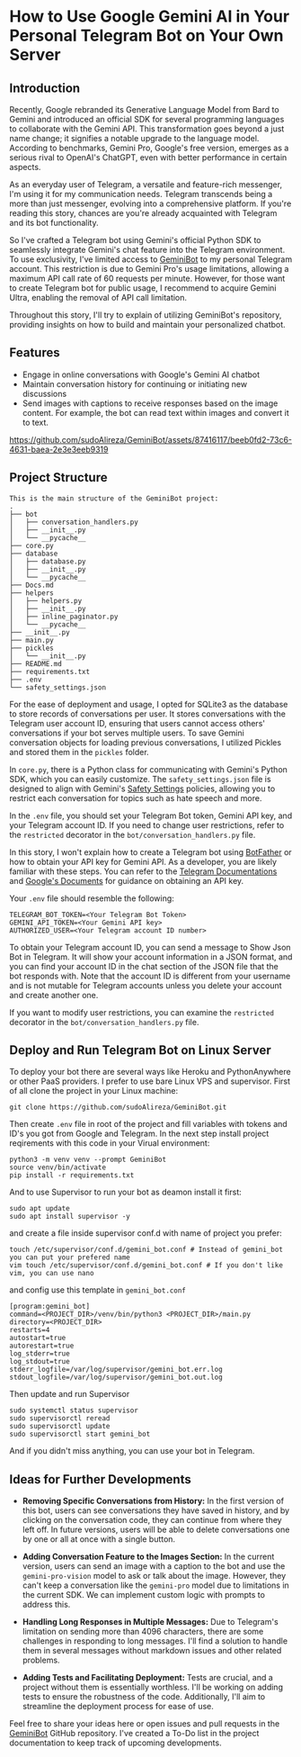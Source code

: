 # How to Use Google Gemini AI in Your Personal Telegram Bot on Your Own Server

## Introduction

Recently, Google rebranded its Generative Language Model from Bard to Gemini and introduced an official SDK for several programming languages to collaborate with the Gemini API. This transformation goes beyond a just name change; it signifies a notable upgrade to the language model. According to benchmarks, Gemini Pro, Google's free version, emerges as a serious rival to OpenAI's ChatGPT, even with better performance in certain aspects.

As an everyday user of Telegram, a versatile and feature-rich messenger, I'm using it for my communication needs. Telegram transcends being a more than just messenger, evolving into a comprehensive platform. If you're reading this story, chances are you're already acquainted with Telegram and its bot functionality.

So I've crafted a Telegram bot using Gemini's official Python SDK to seamlessly integrate Gemini's chat feature into the Telegram environment. To use exclusivity, I've limited access to [GeminiBot](https://t.me/GeminiPersonalBot) to my personal Telegram account. This restriction is due to Gemini Pro's usage limitations, allowing a maximum API call rate of 60 requests per minute. However, for those want to create Telegram bot for public usage, I recommend to acquire Gemini Ultra, enabling the removal of API call limitation.

Throughout this story, I'll try to explain of utilizing GeminiBot's repository, providing insights on how to build and maintain your personalized chatbot.

## Features

* Engage in online conversations with Google's Gemini AI chatbot
* Maintain conversation history for continuing or initiating new discussions
* Send images with captions to receive responses based on the image content. For example, the bot can read text within images and convert it to text.

https://github.com/sudoAlireza/GeminiBot/assets/87416117/beeb0fd2-73c6-4631-baea-2e3e3eeb9319

## Project Structure

```plaintext
This is the main structure of the GeminiBot project:
.
├── bot
│   ├── conversation_handlers.py
│   ├── __init__.py
│   └── __pycache__
├── core.py
├── database
│   ├── database.py
│   ├── __init__.py
│   └── __pycache__
├── Docs.md
├── helpers
│   ├── helpers.py
│   ├── __init__.py
│   ├── inline_paginator.py
│   └── __pycache__
├── __init__.py
├── main.py
├── pickles
│   └── __init__.py
├── README.md
├── requirements.txt
├── .env
└── safety_settings.json
```

For the ease of deployment and usage, I opted for SQLite3 as the database to store records of conversations per user. It stores conversations with the Telegram user account ID, ensuring that users cannot access others' conversations if your bot serves multiple users. To save Gemini conversation objects for loading previous conversations, I utilized Pickles and stored them in the `pickles` folder.

In `core.py`, there is a Python class for communicating with Gemini's Python SDK, which you can easily customize. The `safety_settings.json` file is designed to align with Gemini's [Safety Settings](https://ai.google.dev/docs/safety_setting_gemini) policies, allowing you to restrict each conversation for topics such as hate speech and more.

In the `.env` file, you should set your Telegram Bot token, Gemini API key, and your Telegram account ID. If you need to change user restrictions, refer to the `restricted` decorator in the `bot/conversation_handlers.py` file.

In this story, I won't explain how to create a Telegram bot using [BotFather](https://t.me/BotFather) or how to obtain your API key for Gemini API. As a developer, you are likely familiar with these steps. You can refer to the [Telegram Documentations](https://core.telegram.org/bots/tutorial#obtain-your-bot-token) and [Google's Documents](https://ai.google.dev/tutorials/setup) for guidance on obtaining an API key.

Your `.env` file should resemble the following:

```dotenv
TELEGRAM_BOT_TOKEN=<Your Telegram Bot Token>
GEMINI_API_TOKEN=<Your Gemini API key>
AUTHORIZED_USER=<Your Telegram account ID number>
```

To obtain your Telegram account ID, you can send a message to Show Json Bot in Telegram. It will show your account information in a JSON format, and you can find your account ID in the chat section of the JSON file that the bot responds with. Note that the account ID is different from your username and is not mutable for Telegram accounts unless you delete your account and create another one.

If you want to modify user restrictions, you can examine the `restricted` decorator in the `bot/conversation_handlers.py` file.

## Deploy and Run Telegram Bot on Linux Server

To deploy your bot there are several ways like Heroku and PythonAnywhere or other PaaS providers. I prefer to use bare Linux VPS and supervisor. First of all clone the project in your Linux machine:
```
git clone https://github.com/sudoAlireza/GeminiBot.git
```
Then create `.env` file in root of the project and fill variables with tokens and ID's you got from Google and Telegram. In the next step install project reqirements with this code in your Virual environment:
```
python3 -m venv venv --prompt GeminiBot
source venv/bin/activate
pip install -r requirements.txt
```
And to use Supervisor to run your bot as deamon install it first:
```
sudo apt update
sudo apt install supervisor -y
```

and create a file inside supervisor conf.d with name of project you prefer:
```
touch /etc/supervisor/conf.d/gemini_bot.conf # Instead of gemini_bot you can put your prefered name
vim touch /etc/supervisor/conf.d/gemini_bot.conf # If you don't like vim, you can use nano
```

and config use this template in `gemini_bot.conf`
```
[program:gemini_bot]
command=<PROJECT_DIR>/venv/bin/python3 <PROJECT_DIR>/main.py
directory=<PROJECT_DIR>
restarts=4
autostart=true
autorestart=true
log_stderr=true
log_stdout=true
stderr_logfile=/var/log/supervisor/gemini_bot.err.log
stdout_logfile=/var/log/supervisor/gemini_bot.out.log
```

Then update and run Supervisor

```
sudo systemctl status supervisor
sudo supervisorctl reread
sudo supervisorctl update
sudo supervisorctl start gemini_bot
```

And if you didn't miss anything, you can use your bot in Telegram.


## Ideas for Further Developments

* **Removing Specific Conversations from History:** In the first version of this bot, users can see conversations they have saved in history, and by clicking on the conversation code, they can continue from where they left off. In future versions, users will be able to delete conversations one by one or all at once with a single button.

* **Adding Conversation Feature to the Images Section:** In the current version, users can send an image with a caption to the bot and use the `gemini-pro-vision` model to ask or talk about the image. However, they can't keep a conversation like the `gemini-pro` model due to limitations in the current SDK. We can implement custom logic with prompts to address this.

* **Handling Long Responses in Multiple Messages:** Due to Telegram's limitation on sending more than 4096 characters, there are some challenges in responding to long messages. I'll find a solution to handle them in several messages without markdown issues and other related problems.

* **Adding Tests and Facilitating Deployment:** Tests are crucial, and a project without them is essentially worthless. I'll be working on adding tests to ensure the robustness of the code. Additionally, I'll aim to streamline the deployment process for ease of use.

Feel free to share your ideas here or open issues and pull requests in the [GeminiBot](https://github.com/sudoAlireza/GeminiBot) GitHub repository. I've created a To-Do list in the project documentation to keep track of upcoming developments.